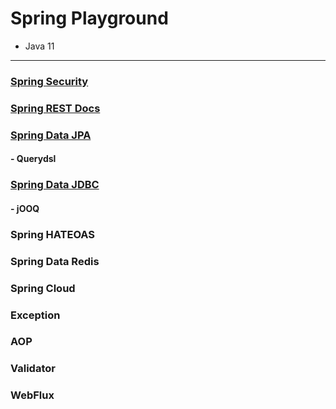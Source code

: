 # Spring Playground
- Java 11
---

### [Spring Security](./docs/spring-security.md)

### [Spring REST Docs](/docs/spring-rest-dosc.md)

### [Spring Data JPA](/docs/spring)
#### - Querydsl

### [Spring Data JDBC]()
#### - jOOQ

### Spring HATEOAS

### Spring Data Redis

### Spring Cloud

### Exception

### AOP

### Validator

### WebFlux
